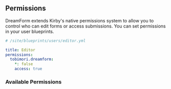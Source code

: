 ## Permissions

DreamForm extends Kirby's native permissions system to allow you to control who can edit forms or access submissions. You can set permissions in your user blueprints.

```yaml
# /site/blueprints/users/editor.yml

title: Editor
permissions:
  tobimori.dreamform:
    *: false
    access: true
```

### Available Permissions
